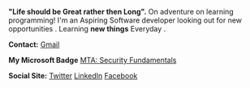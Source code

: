 **"Life should be Great rather then Long".**
On adventure on learning programming! 
I'm an Aspiring Software developer looking out for new opportunities .
Learning **new things** Everyday . 

**Contact:**
[Gmail](https://www.github.com/sahil14498@gmail.com)

**My Microsoft Badge**
[MTA: Security Fundamentals](https://www.youracclaim.com/badges/966ca5b0-4408-4a46-af6c-0e5a5d03091e/public_url)

**Social Site:**
[Twitter](https://twitter.com/sahil_janbandhu) [LinkedIn](https://www.linkedin.com/in/sahil-janbandhu-80810312b/) [Facebook](https://www.facebook.com/s.d.janbandhu)



